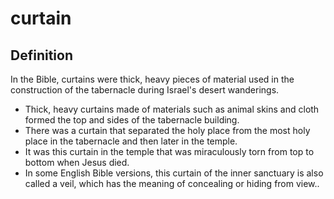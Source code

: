 # curtain

## Definition

In the Bible, curtains were thick, heavy pieces of material used in the construction of the tabernacle during Israel's desert wanderings.

* Thick, heavy curtains made of materials such as animal skins and cloth  formed the top and sides of the tabernacle building.
* There was a curtain that separated the holy place from the most holy place in the tabernacle and then later in the temple.
* It was this curtain in the temple that was miraculously torn from top to bottom when Jesus died.
* In some English Bible versions, this curtain of the inner sanctuary is also called a veil, which has the meaning of concealing or hiding from view..